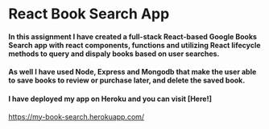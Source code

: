 # React Book Search App

#### In this assignment I have created a full-stack React-based Google Books Search app with react components, functions and utilizing React lifecycle methods to query and dispaly books based on user searches.

#### As well I have used Node, Express and Mongodb that make the user able to save books to review or purchase later, and delete the saved book.

#### I have deployed my app on Heroku and you can visit [Here!]
<https://my-book-search.herokuapp.com/>
